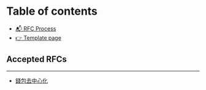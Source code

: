 # Table of contents

* [📬 RFC Process](README.md)
* [👉 Template page](template-page.md)

## Accepted RFCs

***

* [錢包去中心化](qian-bao-qu-zhong-xin-hua.md)
